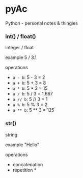 # pyAc
Python - personal notes &amp; thingies

### int() / float()
integer / float

example
5 / 3.1

operations
- `a - b`: 5 - 3 = 2
- `a + b`: 5 + 3 = 8
- `a * b`: 5 * 3 = 15
- `a / b`: 5 / 3 = 1.667
- `a // b`: 5 // 3 = 1
- `a % b`: 5 % 3 = 2
- `a ** b`: 5 ** 3 = 125

### str()
string

example
"Hello"

operations
- concatenation
- repetition *
